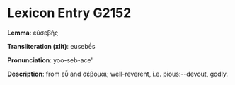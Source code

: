 # Lexicon Entry G2152

**Lemma**: εὐσεβής

**Transliteration (xlit)**: eusebḗs

**Pronunciation**: yoo-seb-ace'

**Description**:
from εὖ and σέβομαι; well-reverent, i.e. pious:--devout, godly.
